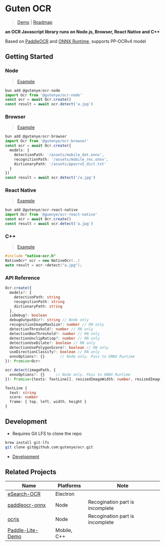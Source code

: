 # Guten OCR

> [Demo](https://gutenye-ocr.netlify.app/) | [Roadmap](https://github.com/users/gutenye/projects/5/views/4)

**an OCR Javascript library runs on Node.js, Browser, React Native and C++** 

Based on [PaddleOCR](https://github.com/PaddlePaddle/PaddleOCR) and [ONNX Runtime](https://github.com/microsoft/onnxruntime), supports PP-OCRv4 model

## Getting Started

### Node

> [Example](./packages/node/example/README.md)

```ts
bun add @gutenye/ocr-node
import Ocr from '@gutenye/ocr-node'
const ocr = await Ocr.create()
const result = await ocr.detect('a.jpg')
```

### Browser

> [Example](./packages/browser/example/README.md)

```ts
bun add @gutenye/ocr-browser
import Ocr from '@gutenye/ocr-browser'
const ocr = await Ocr.create({
  models: {
    detectionPath: '/assets/mobile_det.onnx',
    recognitionPath: '/assets/mobile_rec.onnx',
    dictionaryPath: '/assets/ppocrv5_dict.txt'
  }
})
const result = await ocr.detect('/a.jpg')
```

### React Native

> [Example](./packages/react-native/example/README.md)

```ts
bun add @gutenye/ocr-react-native
import Ocr from '@guenye/ocr-react-native'
const ocr = await Ocr.create()
const result = await ocr.detect('a.jpg')
```

### C++

> [Example](./packages/react-native/cpp/example/README.md)

```cpp
#include "native-ocr.h"
NativeOcr* ocr = new NativeOcr(..)
auto result = ocr->detect("a.jpg");
```

### API Reference

```ts
Ocr.create({
  models?: {
    detectionPath: string
    recognitionPath: string
    dictionaryPath: string
  },
  isDebug?: boolean
  debugOutputDir?: string // Node only
  recognitionImageMaxSize?: number // RN only
  detectionThreshold?: number // RN only
  detectionBoxThreshold?: number // RN only
  detectionUnclipRatiop?: number // RN only
  detectionUseDilate?: boolean // RN only
  detectionUsePolygonScore?: boolean // RN only
  useDirectionClassify?: boolean // RN only
  onnxOptions?: {}       // Node only. Pass to ONNX Runtime
}): Promise<Ocr>

ocr.detect(imagePath, { 
  onnxOptions?: {}     // Node only. Pass to ONNX Runtime
}): Promise<{texts: TextLine[], resizedImageWidth: number, resizedImageHeight: number}>

TextLine {
  text: string
  score: number
  frame: { top, left, width, height }
}

```

## Development

- Requires Git LFS to clone the repo

```sh
brew install git-lfs 
git clone git@github.com:gutenye/ocr.git
```

- [Development](docs/Development.md)

## Related Projects

| Name                                                           | Platforms | Note                            |
| -------------------------------------------------------------- | --------- | ------------------------------- |
| [eSearch-OCR](https://github.com/xushengfeng/eSearch-OCR)      | Electron  |                                 |
| [paddleocr-onnx](https://github.com/backrunner/paddleocr-onnx) | Node      | Recogination part is incomplete |
| [ocrjs](https://github.com/SOVLOOKUP/ocrjs)                    | Node      | Recogination part is incomplete |
| [Paddle-Lite-Demo](https://github.com/PaddlePaddle/Paddle-Lite-Demo) | Mobile, C++ | |
